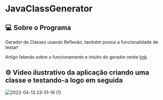 # JavaClassGenerator
## 💻 Sobre o Programa 
Gerador de Classes usando Reflexão, também possui a funcionalidade de testar!

Artigo falando sobre o funcionamento e intuito do gerador neste [link](https://docs.google.com/document/d/1fChqqAlTJrWhbflbsgYpygTLjlq3QZoW/edit?usp=sharing&ouid=100871132416783853967&rtpof=true&sd=true).

## ⚙️ Video ilustrativo da aplicação criando uma classe e testando-a logo em seguida
![2022-04-13 23-31-16 (1)](https://user-images.githubusercontent.com/60969091/163304052-806ad933-00fe-4d0b-9ed6-621f8cc5aea2.gif)
